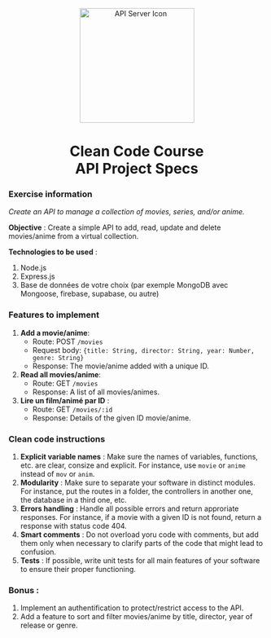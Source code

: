 <a href="https://github.com/Dragan-Constantin/API-CleanCode/" target="_blank"><p align="center"> <img alt="API Server Icon" src="https://cdn-icons-png.flaticon.com/512/2164/2164832.png" width="225"></p></a>

<h1 align="center"><b>Clean Code Course<br>API Project Specs</b></h1>

### Exercise information

*Create an API to manage a collection of movies, series, and/or anime.*

**Objective** : Create a simple API to add, read, update and delete movies/anime from a virtual collection.

**Technologies to be used** :
1. Node.js
2. Express.js
3. Base de données de votre choix (par exemple MongoDB avec Mongoose, firebase, supabase, ou autre)


### Features to implement

1. **Add a movie/anime**:
    - Route: POST `/movies`
    - Request body:
      `{title: String, director: String, year: Number, genre: String}`
    - Response: The movie/anime added with a unique ID.
2. **Read all movies/anime**:
    - Route: GET `/movies`
    - Response: A list of all movies/animes.
3. **Lire un film/animé par ID** :
    - Route: GET `/movies/:id`
    - Response: Details of the given ID movie/anime.


### Clean code instructions

1. **Explicit variable names** : Make sure the names of variables, functions, etc. are clear, consize and explicit. For instance, use `movie` or `anime` instead of `mov` or `anim`.
2. **Modularity** : Make sure to separate your software in distinct modules. For instance, put the routes in a folder, the controllers in another one, the database in a third one, etc.
3. **Errors handling** : Handle all possible errors and return approriate responses. For instance, if a movie with a given ID is not found, return a response with status code 404.
4. **Smart comments** : Do not overload yoru code with comments, but add them only when necessary to clarify parts of the code that might lead to confusion.
5. **Tests** : If possible, write unit tests for all main features of your software to ensure their proper functioning.

### Bonus :
1. Implement an authentification to protect/restrict access to the API.
2. Add a feature to sort and filter movies/anime by title, director, year of release or genre.